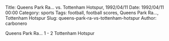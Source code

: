 Title: Queens Park Ra… vs. Tottenham Hotspur, 1992/04/11
Date: 1992/04/11 00:00
Category: sports
Tags: football, football scores, Queens Park Ra…, Tottenham Hotspur
Slug: queens-park-ra-vs-tottenham-hotspur
Author: carbonero


Queens Park Ra… 1 - 2 Tottenham Hotspur
